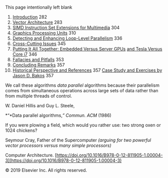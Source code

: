 This page intentionally left blank

1. [Introduction](#introduction-2) 282
2. [Vector Architecture](#vector-architecture) 283
3. [SIMD Instruction Set Extensions for
   Multimedia](#simd-instruction-set-extensions-for-multimedia) 304
4. [Graphics Processing Units](#graphics-processing-units) 310
5. [Detecting and Enhancing Loop-Level
   Parallelism](#detecting-and-enhancing-loop-level-parallelism) 336
6. [Cross-Cutting Issues](#cross-cutting-issues-1) 345
7. [Putting It All Together: Embedded Versus Server
   GPUs](#_bookmark198)
   [and Tesla Versus Core i7](#_bookmark198) 346
8. [Fallacies and Pitfalls](#_bookmark204) 353
9. [Concluding Remarks](#concluding-remarks-2) 357
10. [Historical Perspective and
    References](#historical-perspective-and-references-1) 357
    [Case Study and Exercises by Jason D. Bakos](#case-study-and-exercises-by-jason-d.-bakos) 357

We call these algorithms _data parallel_ algorithms because their parallelism comes from simultaneous operations across large sets of data rather than from multiple threads of control.

W. Daniel Hillis and Guy L. Steele,

*“*Data parallel algorithms,_” Commun. ACM_ (1986)

If you were plowing a field, which would you rather use: two strong oxen or 1024 chickens?

Seymour Cray, Father of the Supercomputer _(arguing for two powerful vector processors versus many simple processors)_

Computer Architecture. [https://doi.org/10.1016/B978-0-12-811905-1.00004-3](https://doi.org/10.1016/B978-0-12-811905-1.00004-3)

© 2019 Elsevier Inc. All rights reserved.
